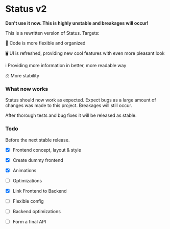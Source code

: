 # Status v2

**Don't use it now. This is highly unstable and breakages will occur!**

This is a rewritten version of Status. Targets:

🔨 Code is more flexible and organized

🖥️ UI is refreshed, providing new cool features with even more pleasant look

ℹ️ Providing more information in better, more readable way

⚖️ More stability


### What now works

Status should now work as expected. Expect bugs as a large amount of changes was made to this project. Breakages will still occur.

After thorough tests and bug fixes it will be released as stable.


### Todo

Before the next stable release.

- [x] Frontend concept, layout & style

- [x] Create dummy frontend

- [x] Animations

- [ ] Optimizations

- [x] Link Frontend to Backend

- [ ] Flexible config

- [ ] Backend optimizations

- [ ] Form a final API
